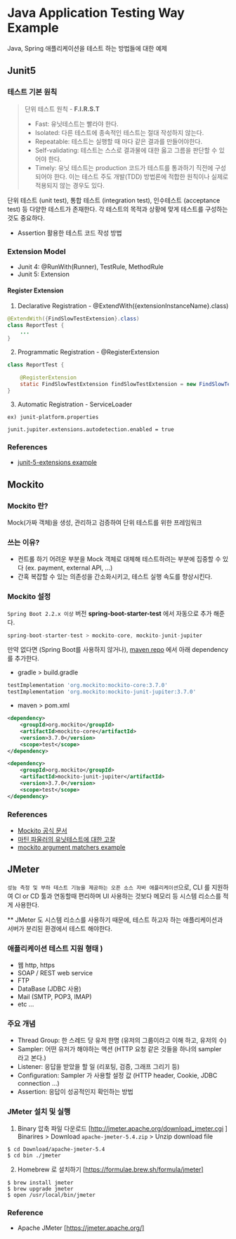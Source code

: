 # Java Application Testing Way Example
Java, Spring 애플리케이션을 테스트 하는 방법들에 대한 예제 

## Junit5

### 테스트 기본 원칙
> 단위 테스트 원칙 - **F.I.R.S.T**
> * Fast: 유닛테스트는 빨라야 한다.
> * Isolated: 다른 테스트에 종속적인 테스트는 절대 작성하지 않는다.
> * Repeatable: 테스트는 실행할 때 마다 같은 결과를 만들어야한다.
> * Self-validating: 테스트는 스스로 결과물에 대한 옳고 그름을 판단할 수 있어야 한다. 
> * Timely: 유닛 테스트는 production 코드가 테스트를 통과하기 직전에 구성되어야 한다. 
      이는 테스트 주도 개발(TDD) 방법론에 적합한 원칙이나 실제로 적용되지 않는 경우도 있다.

단위 테스트 (unit test), 통합 테스트 (integration test), 인수테스트 (acceptance test) 등 다양한 테스트가 존재한다.
각 테스트의 목적과 상황에 맞게 테스트를 구성하는 것도 중요하다.

- Assertion 활용한 테스트 코드 작성 방법
 
### Extension Model
- Junit 4: @RunWith(Runner), TestRule, MethodRule
- Junit 5: Extension

#### Register Extension
1. Declarative Registration - @ExtendWith({extensionInstanceName}.class)
```java
@ExtendWith({FindSlowTestExtension}.class)
class ReportTest {
    ...
}
``` 

2. Programmatic Registration - @RegisterExtension
```java
class ReportTest {
    
    @RegisterExtension
    static FindSlowTestExtension findSlowTestExtension = new FindSlowTestExtension({THRESHOLD});
}
``` 

3. Automatic Registration - ServiceLoader  
```
ex) junit-platform.properties

junit.jupiter.extensions.autodetection.enabled = true
```

### References
- [junit-5-extensions example](https://www.baeldung.com/junit-5-extensions)

## Mockito
### Mockito 란?
Mock(가짜 객체)을 생성, 관리하고 검증하여 단위 테스트를 위한 프레임워크

### 쓰는 이유?
- 컨트롤 하기 어려운 부분을 Mock 객체로 대체해 테스트하려는 부분에 집중할 수 있다 (ex. payment, external API, ...)
- 간혹 복잡할 수 있는 의존성을 간소화시키고, 테스트 실행 속도를 향상시킨다.

### Mockito 설정
`Spring Boot 2.2.x 이상` 버전 **spring-boot-starter-test** 에서 자동으로 추가 해준다. 
```groovy
spring-boot-starter-test > mockito-core, mockito-junit-jupiter
```

만약 없다면 (Spring Boot를 사용하지 않거나), [maven repo](https://mvnrepository.com/) 에서 아래 dependency를 추가한다. 
- gradle > build.gradle
```groovy
testImplementation 'org.mockito:mockito-core:3.7.0'
testImplementation 'org.mockito:mockito-junit-jupiter:3.7.0'
```
- maven > pom.xml
```xml
<dependency>
    <groupId>org.mockito</groupId>
    <artifactId>mockito-core</artifactId>
    <version>3.7.0</version>
    <scope>test</scope>
</dependency>

<dependency>
    <groupId>org.mockito</groupId>
    <artifactId>mockito-junit-jupiter</artifactId>
    <version>3.7.0</version>
    <scope>test</scope>
</dependency>
```

### References
- [Mockito 공식 문서](https://site.mockito.org/)
- [마틴 파울러의 유닛테스트에 대한 고찰](https://martinfowler.com/bliki/UnitTest.html)
- [mockito argument matchers example](https://www.baeldung.com/mockito-argument-matchers)

## JMeter 
`성능 측정 및 부하 테스트 기능을 제공하는 오픈 소스 자바 애플리케이션`으로, 
CLI 를 지원하여 CI or CD 툴과 연동할때 편리하며 UI 사용하는 것보다 메모리 등 시스템 리소스를 적게 사용한다.

** JMeter 도 시스템 리소스를 사용하기 때문에, 테스트 하고자 하는 애플리케이션과 서버가 분리된 환경에서 테스트 해야한다.

### 애플리케이션 테스트 지원 형태 )
- 웹 http, https
- SOAP / REST web service
- FTP
- DataBase (JDBC 사용)
- Mail (SMTP, POP3, IMAP)
- etc ...

### 주요 개념
- Thread Group: 한 스레드 당 유저 한명 (유저의 그룹이라고 이해 하고, 유저의 수)
- Sampler: 어떤 유저가 해야하는 액션 (HTTP 요청 같은 것들을 하나의 sampler 라고 본다.)
- Listener: 응답을 받았을 할 일 (리포팅, 검증, 그래프 그리기 등)
- Configuration: Sampler 가 사용할  설정 값 (HTTP header, Cookie, JDBC connection ...)
- Assertion: 응답이 성공적인지 확인하는 방법 

### JMeter 설치 및 실행 
1. Binary 압축 파일 다운로드 [http://jmeter.apache.org/download_jmeter.cgi ]
Binarires > Download `apache-jmeter-5.4.zip` > Unzip download file
```shell script
$ cd Download/apache-jmeter-5.4
$ cd bin ./jmeter
```

2. Homebrew 로 설치하기 [https://formulae.brew.sh/formula/jmeter]
```shell script
$ brew install jmeter
$ brew upgrade jmeter 
$ open /usr/local/bin/jmeter 
```

### Reference
- Apache JMeter [https://jmeter.apache.org/]
